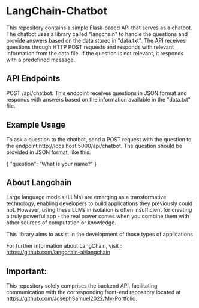 # LangChain-Chatbot
This repository contains a simple Flask-based API that serves as a chatbot. The chatbot uses a library called "langchain" to handle the questions and provide answers based on the data stored in "data.txt". The API receives questions through HTTP POST requests and responds with relevant information from the data file. If the question is not relevant, it responds with a predefined message.

## API Endpoints
POST /api/chatbot: This endpoint receives questions in JSON format and responds with answers based on the information available in the "data.txt" file.

## Example Usage
To ask a question to the chatbot, send a POST request with the question to the endpoint http://localhost:5000/api/chatbot. The question should be provided in JSON format, like this:

{
    "question": "What is your name?"
}

## About Langchain
Large language models (LLMs) are emerging as a transformative technology, enabling developers to build applications they previously could not. However, using these LLMs in isolation is often insufficient for creating a truly powerful app - the real power comes when you combine them with other sources of computation or knowledge.

This library aims to assist in the development of those types of applications

For further information about LangChain, visit :
https://github.com/langchain-ai/langchain

## Important:
This repository solely comprises the backend API, facilitating communication with the corresponding front-end repository located at https://github.com/JosephSamuel2022/My-Portfolio.
